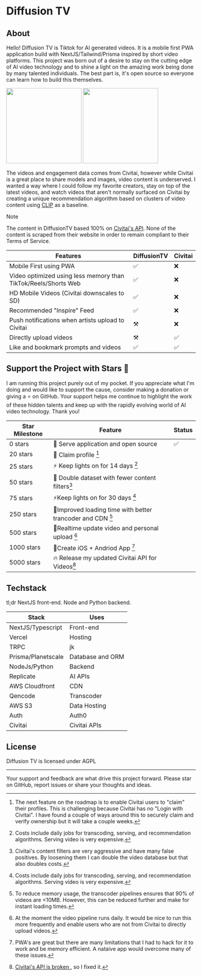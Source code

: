 
# Diffusion TV

## About
Hello! Diffusion TV is Tiktok for AI generated videos. It is a mobile first PWA application build with NextJS/Tailwind/Prisma inspired by short video platforms. This project was born out of a desire to stay on the cutting edge of AI video technology and to shine a light on the amazing work being done by many talented individuals. The best part is, it's open source so everyone can learn how to build this themselves.

<img src="https://github.com/shelbyt/diffusiontv/assets/1332316/502e611b-4c69-44fc-9918-1ad063f5d26e" width="200">
<img src="https://github.com/shelbyt/diffusiontv/assets/1332316/bf363a9f-86e5-4c68-be2b-f1de5e740dd2" width="200">



The videos and engagement data comes from Civitai, however while Civitai is a great place to share models and images, video content is underserved. I wanted a way where I could follow my favorite creators, stay on top of the latest videos, and watch videos that aren't normally surfaced on Civitai by creating a unique recommendation algorithm based on clusters of video content using [CLIP](https://arxiv.org/pdf/2103.00020.pdf) as a baseline.


> [!NOTE]
The content in DiffusionTV based 100% on [Civitai's API](https://github.com/civitai/civitai/wiki/REST-API-Reference). None of the content is scraped from their website in order to remain compliant to their Terms of Service.



| Features   | DiffusionTV |  Civitai| 
|----------------|---------|-------|
| Mobile First using PWA | ✅ |  ❌| 
| Video optimized using less memory than TikTok/Reels/Shorts Web | ✅ |  ❌| 
| HD Mobile Videos (Civitai downscales to SD)| ✅ |  ❌| 
| Recommended "Inspire" Feed | ✅ |  ❌| 
| Push notifications when artists upload to Civitai  | ⚒ |  ❌| 
| Directly upload videos  | ⚒ |  ✅| 
| Like and bookmark prompts and videos  | ✅ |  ✅| 

## Support the Project with Stars 🤩 

I am running this project purely out of my pocket. If you appreciate what I'm doing and would like to support the cause, consider making a donation or giving a ⭐ on GitHub. Your support helps me continue to highlight the work of these hidden talents and keep up with the rapidly evolving world of AI video technology. Thank you!

| Star Milestone  | Feature  | Status
|----------------|---------|-------|
| 0 stars          | 🎉 Serve application and open source |  ✅
| 20 stars        |  🤝 Claim profile  [^1] | 
| 25 stars        |⚡ Keep lights on for 14 days  [^2] | 
| 50 stars        | 👀 Double dataset with fewer content filters[^3]  |
| 75 stars        | ⚡Keep lights on for 30 days [^2] |
| 250 stars       | 📀Improved loading time with better trancoder and CDN [^4] |
| 500 stars       | 🚀Realtime update video and personal upload [^5] |
| 1000 stars      | 📱Create iOS + Andriod App  [^6] |
| 5000 stars      |🔥 Release my updated Civitai API for Videos[^7] |

[^1]: The next feature on the roadmap is to enable Civitai users to "claim" their profiles. This is challenging because Civitai has no "Login with Civitai". I have found a couple of ways around this to securely claim and verify ownership but it will take a couple weeks. 
[^2]: Costs include daily jobs for transcoding, serving, and recommendation algorithms. Serving video is very expensive. 
[^3]: Civitai's content filters are very aggressive and have many false positives. By loosening them I can double the video database but that also doubles costs.
[^4]: To reduce memory usage, the transcoder pipelines ensures that 90% of videos are <10MB. However, this can be reduced further and make for instant loading times. 
[^5]: At the moment the video pipeline runs daily. It would be nice to run this more frequently and enable users who are not from Civitai to directly upload videos.
[^6]: PWA's are great but there are many limitations that I had to hack for it to work and be memory efficient. A nataive app would overcome many of these issues.
[^7]: [Civitai's API is broken ](https://github.com/civitai/civitai/issues/769]), so I fixed it. 


## Techstack 
tl;dr NextJS front-end. Node and Python backend.

| Stack | Uses
|----------------|---------|
| NextJS/Typescript     | Front-end | 
| Vercel| Hosting
| TRPC | jk
| Prisma/Planetscale | Database and ORM
| NodeJs/Python | Backend
| Replicate | AI APIs
| AWS Cloudfront | CDN
| Qencode | Transcoder  
| AWS S3 | Data Hosting
| Auth | Auth0
| Civitai | Civitai APIs



## License

Diffusion TV is licensed under  AGPL

---

Your support and feedback are what drive this project forward. Please star on GitHub, report issues or share your thoughts and ideas.
